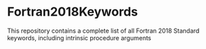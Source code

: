 # Fortran2018Keywords
This repository contains a complete list of all Fortran 2018 Standard keywords, including intrinsic procedure arguments
